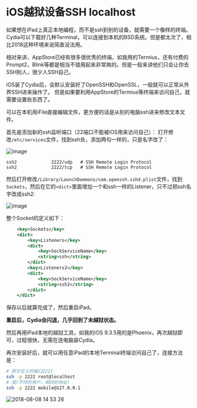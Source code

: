 # iOS越狱设备SSH localhost

如果想在iPad上真正本地编程，而不是ssh到别的设备，就需要一个像样的终端。
Cydia可以下载好几种Terminal，可以连接到本机的BSD系统。但是都太次了，相比2018这种环境来说简直没法用。

相对来讲，AppStore已经有很多很优秀的终端，如我用的Termius，还有付费的Prompt2，Blink等都是相当不错用起来非常爽的。但是一般来讲他们只会让你去SSH别人，很少人SSH自己。

iOS装了Cydia后，会默认安装好了OpenSSH和OpenSSL，一般就可以正常从外界SSH进来操作了。
但是如果要利用AppStore的Termius等终端来访问自己，就需要设置些东西了。

可以在本机用iFile直接编辑文件，更方便的话是从别的电脑ssh进来修改文本文件。

首先是添加新的ssh监听端口（22端口不能被iOS用来访问自己）：
打开修改`/etc/services`文件，找到ssh处，添加两句一样的，只是名字改了：

![image](https://user-images.githubusercontent.com/14041622/43820625-57f9ff7e-9b19-11e8-8976-c01d2601162c.png)

```
ssh2             2222/udp   # SSH Remote Login Protocol
ssh2             2222/tcp   # SSH Remote Login Protocol
```

然后打开修改`/Library/LaunchDaemons/com.openssh.sshd.plist`文件，找到`Sockets`，然后在它的`<dict>`里面增加一个和ssh一样的Listener，只不过把ssh名字改成ssh2:

![image](https://user-images.githubusercontent.com/14041622/43820748-b1fe3850-9b19-11e8-94d7-9f9fbe3cb031.png)

整个Socket的定义如下：
```xml
    <key>Sockets</key>
    <dict>
        <key>Listeners</key>
        <dict>
            <key>SockServiceName</key>
            <string>ssh</string>
        </dict>
        <key>Listeners2</key>
        <dict>
            <key>SockServiceName</key>
            <string>ssh2</string>
        </dict>
    </dict>
```

保存以后就算完成了，然后重启iPad。

**重启后，Cydia会闪退，几乎回到了未越狱状态。**

然后再用iPad本地的越狱工具，如我的iOS 9.3.5用的是Phoenix，再次越狱即可，过程很快，无需在连电脑装Cydia。

再次安装好后，就可以用任意iPad的本地Terminal终端访问自己了，连接方法是：
```sh
# 刚才定义的端口2222
ssh -p 2222 root@localhost
# 或(不同的用户，相同的地址)
ssh -p 2222 mobile@127.0.0.1
```

![2018-08-08 14 53 26](https://user-images.githubusercontent.com/14041622/43822372-7fd1a8e4-9b1e-11e8-86f3-8c24c22a2747.png)
